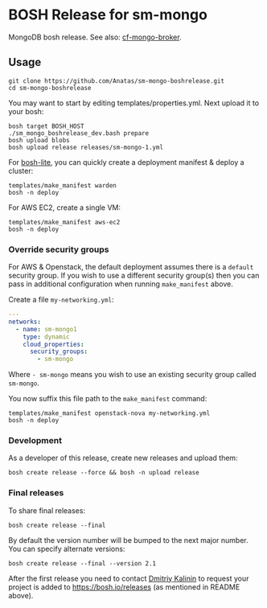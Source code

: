 # BOSH Release for sm-mongo

MongoDB bosh release. See also: [cf-mongo-broker](https://github.com/Anatas/cf-mongo-broker).

## Usage

```
git clone https://github.com/Anatas/sm-mongo-boshrelease.git
cd sm-mongo-boshrelease
```

You may want to start by editing templates/properties.yml. Next upload it to your bosh:
```
bosh target BOSH_HOST
./sm_mongo_boshrelease_dev.bash prepare
bosh upload blobs
bosh upload release releases/sm-mongo-1.yml
```

For [bosh-lite](https://github.com/cloudfoundry/bosh-lite), you can quickly create a deployment manifest & deploy a cluster:

```
templates/make_manifest warden
bosh -n deploy
```

For AWS EC2, create a single VM:

```
templates/make_manifest aws-ec2
bosh -n deploy
```

### Override security groups

For AWS & Openstack, the default deployment assumes there is a `default` security group. If you wish to use a different security group(s) then you can pass in additional configuration when running `make_manifest` above.

Create a file `my-networking.yml`:

``` yaml
---
networks:
  - name: sm-mongo1
    type: dynamic
    cloud_properties:
      security_groups:
        - sm-mongo
```

Where `- sm-mongo` means you wish to use an existing security group called `sm-mongo`.

You now suffix this file path to the `make_manifest` command:

```
templates/make_manifest openstack-nova my-networking.yml
bosh -n deploy
```

### Development

As a developer of this release, create new releases and upload them:

```
bosh create release --force && bosh -n upload release
```

### Final releases

To share final releases:

```
bosh create release --final
```

By default the version number will be bumped to the next major number. You can specify alternate versions:


```
bosh create release --final --version 2.1
```

After the first release you need to contact [Dmitriy Kalinin](mailto://dkalinin@pivotal.io) to request your project is added to https://bosh.io/releases (as mentioned in README above).
